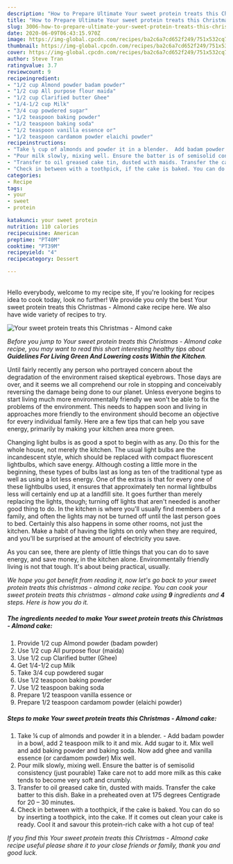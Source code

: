 ```yaml
---
description: "How to Prepare Ultimate Your sweet protein treats this Christmas - Almond cake"
title: "How to Prepare Ultimate Your sweet protein treats this Christmas - Almond cake"
slug: 3006-how-to-prepare-ultimate-your-sweet-protein-treats-this-christmas-almond-cake
date: 2020-06-09T06:43:15.970Z
image: https://img-global.cpcdn.com/recipes/ba2c6a7cd652f249/751x532cq70/your-sweet-protein-treats-this-christmas-almond-cake-recipe-main-photo.jpg
thumbnail: https://img-global.cpcdn.com/recipes/ba2c6a7cd652f249/751x532cq70/your-sweet-protein-treats-this-christmas-almond-cake-recipe-main-photo.jpg
cover: https://img-global.cpcdn.com/recipes/ba2c6a7cd652f249/751x532cq70/your-sweet-protein-treats-this-christmas-almond-cake-recipe-main-photo.jpg
author: Steve Tran
ratingvalue: 3.7
reviewcount: 9
recipeingredient:
- "1/2 cup Almond powder badam powder"
- "1/2 cup All purpose flour maida"
- "1/2 cup Clarified butter Ghee"
- "1/4-1/2 cup Milk"
- "3/4 cup powdered sugar"
- "1/2 teaspoon baking powder"
- "1/2 teaspoon baking soda"
- "1/2 teaspoon vanilla essence or"
- "1/2 teaspoon cardamom powder elaichi powder"
recipeinstructions:
- "Take ¼ cup of almonds and powder it in a blender.  Add badam powder in a bowl, add 2 teaspoon milk to it and mix. Add sugar to it. Mix well and add baking powder and baking soda. Now add ghee and vanilla essence (or cardamom powder) Mix well."
- "Pour milk slowly, mixing well. Ensure the batter is of semisolid consistency (just pourable) Take care not to add more milk as this cake tends to become very soft and crumbly."
- "Transfer to oil greased cake tin, dusted with maids. Transfer the cake batter to this dish. Bake in a preheated oven at 175 degrees Centigrade for 20 – 30 minutes."
- "Check in between with a toothpick, if the cake is baked. You can do so by inserting a toothpick, into the cake. If it comes out clean your cake is ready. Cool it and savour this protein-rich cake with a hot cup of tea!"
categories:
- Recipe
tags:
- your
- sweet
- protein

katakunci: your sweet protein 
nutrition: 110 calories
recipecuisine: American
preptime: "PT40M"
cooktime: "PT39M"
recipeyield: "4"
recipecategory: Dessert

---
```

<br>
Hello everybody, welcome to my recipe site, If you're looking for recipes idea to cook today, look no further! We provide you only the best Your sweet protein treats this Christmas - Almond cake recipe here. We also have wide variety of recipes to try.
<br>


![Your sweet protein treats this Christmas - Almond cake](https://img-global.cpcdn.com/recipes/ba2c6a7cd652f249/751x532cq70/your-sweet-protein-treats-this-christmas-almond-cake-recipe-main-photo.jpg)

<i>Before you jump to Your sweet protein treats this Christmas - Almond cake recipe, you may want to read this short interesting healthy tips about 
<strong>Guidelines For Living Green And Lowering costs Within the Kitchen</strong>.</i>
</br>

Until fairly recently any person who portrayed concern about the degradation of the environment raised skeptical eyebrows. Those days are over, and it seems we all comprehend our role in stopping and conceivably reversing the damage being done to our planet. Unless everyone begins to start living much more environmentally friendly we won't be able to fix the problems of the environment. This needs to happen soon and living in approaches more friendly to the environment should become an objective for every individual family. Here are a few tips that can help you save energy, primarily by making your kitchen area more green.

Changing light bulbs is as good a spot to begin with as any. Do this for the whole house, not merely the kitchen. The usual light bulbs are the incandescent style, which should be replaced with compact fluorescent lightbulbs, which save energy. Although costing a little more in the beginning, these types of bulbs last as long as ten of the traditional type as well as using a lot less energy. One of the extras is that for every one of these lightbulbs used, it ensures that approximately ten normal lightbulbs less will certainly end up at a landfill site. It goes further than merely replacing the lights, though; turning off lights that aren't needed is another good thing to do. In the kitchen is where you'll usually find members of a family, and often the lights may not be turned off until the last person goes to bed. Certainly this also happens in some other rooms, not just the kitchen. Make a habit of having the lights on only when they are required, and you'll be surprised at the amount of electricity you save.

As you can see, there are plenty of little things that you can do to save energy, and save money, in the kitchen alone. Environmentally friendly living is not that tough. It's about being practical, usually.


<i>We hope you got benefit from reading it, now let's go back to your sweet protein treats this christmas - almond cake recipe. You can cook your sweet protein treats this christmas - almond cake using <strong>9</strong> ingredients and <strong>4</strong> steps. Here is how you do it.
</i>

##### The ingredients needed to make Your sweet protein treats this Christmas - Almond cake:

1. Provide 1/2 cup Almond powder (badam powder)
1. Use 1/2 cup All purpose flour (maida)
1. Use 1/2 cup Clarified butter (Ghee)
1. Get 1/4-1/2 cup Milk
1. Take 3/4 cup powdered sugar
1. Use 1/2 teaspoon baking powder
1. Use 1/2 teaspoon baking soda
1. Prepare 1/2 teaspoon vanilla essence or
1. Prepare 1/2 teaspoon cardamom powder (elaichi powder)


##### Steps to make Your sweet protein treats this Christmas - Almond cake:

1. Take ¼ cup of almonds and powder it in a blender.  - Add badam powder in a bowl, add 2 teaspoon milk to it and mix. Add sugar to it. Mix well and add baking powder and baking soda. Now add ghee and vanilla essence (or cardamom powder) Mix well.
1. Pour milk slowly, mixing well. Ensure the batter is of semisolid consistency (just pourable) Take care not to add more milk as this cake tends to become very soft and crumbly.
1. Transfer to oil greased cake tin, dusted with maids. Transfer the cake batter to this dish. Bake in a preheated oven at 175 degrees Centigrade for 20 – 30 minutes.
1. Check in between with a toothpick, if the cake is baked. You can do so by inserting a toothpick, into the cake. If it comes out clean your cake is ready. Cool it and savour this protein-rich cake with a hot cup of tea!


<i>If you find this Your sweet protein treats this Christmas - Almond cake recipe useful please share it to your close friends or family, thank you and good luck.</i>
